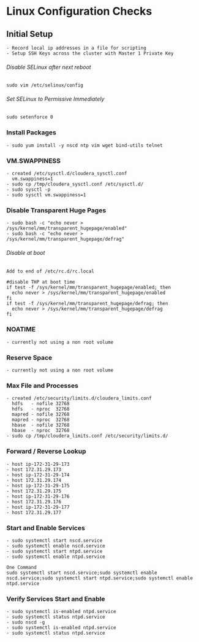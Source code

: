 # Linux Configuration Checks
## Initial Setup
	- Record local ip addresses in a file for scripting
	- Setup SSH Keys across the cluster with Master 1 Private Key
###### Disable SELinux after next reboot
```
sudo vim /etc/selinux/config
```
###### Set SELinux to Permissive Immediately
```
sudo setenforce 0
```
### Install Packages
	- sudo yum install -y nscd ntp vim wget bind-utils telnet
### VM.SWAPPINESS
	- created /etc/sysctl.d/cloudera_sysctl.conf
	  vm.swappiness=1 
	- sudo cp /tmp/cloudera_sysctl.conf /etc/sysctl.d/
	- sudo sysctl -p
	- sudo sysctl vm.swappiness=1
### Disable Transparent Huge Pages
	- sudo bash -c "echo never > /sys/kernel/mm/transparent_hugepage/enabled"
	- sudo bash -c "echo never > /sys/kernel/mm/transparent_hugepage/defrag"
###### Disable at boot
```
Add to end of /etc/rc.d/rc.local

#disable THP at boot time
if test -f /sys/kernel/mm/transparent_hugepage/enabled; then
  echo never > /sys/kernel/mm/transparent_hugepage/enabled
fi
if test -f /sys/kernel/mm/transparent_hugepage/defrag; then
  echo never > /sys/kernel/mm/transparent_hugepage/defrag
fi
```
### NOATIME
	- currently not using a non root volume
### Reserve Space
	- currently not using a non root volume
### Max File and Processes
	- created /etc/security/limits.d/cloudera_limits.conf
	  hdfs   - nofile 32768
	  hdfs   - nproc  32768
	  mapred - nofile 32768
	  mapred - nproc  32768
	  hbase  - nofile 32768
	  hbase  - nproc  32768
	- sudo cp /tmp/cloudera_limits.conf /etc/security/limits.d/
### Forward / Reverse Lookup
	- host ip-172-31-29-173
	- host 172.31.29.173
	- host ip-172-31-29-174
	- host 172.31.29.174
	- host ip-172-31-29-175
	- host 172.31.29.175
	- host ip-172-31-29-176
	- host 172.31.29.176
	- host ip-172-31-29-177
	- host 172.31.29.177
### Start and Enable Services
	- sudo systemctl start nscd.service
	- sudo systemctl enable nscd.service
	- sudo systemctl start ntpd.service
	- sudo systemctl enable ntpd.service

	One Command
	sudo systemctl start nscd.service;sudo systemctl enable nscd.service;sudo systemctl start ntpd.service;sudo systemctl enable ntpd.service
### Verify Services Start and Enable 
	- sudo systemctl is-enabled ntpd.service
	- sudo systemctl status ntpd.service
	- sudo nscd -g
	- sudo systemctl is-enabled ntpd.service
	- sudo systemctl status ntpd.service

